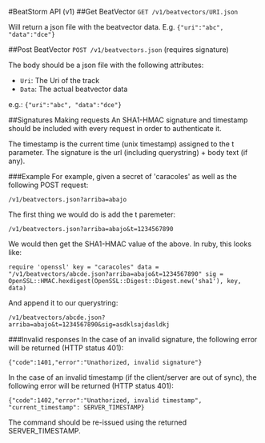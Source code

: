 #BeatStorm API (v1)
##Get BeatVector
`GET /v1/beatvectors/URI.json`

Will return a json file with the beatvector data. E.g. `{"uri":"abc", "data":"dce"}`

##Post BeatVector
`POST /v1/beatvectors.json` (requires signature)

The body should be a json file with the following attributes:

 - `Uri`: The Uri of the track
 - `Data`: The actual beatvector data

e.g.: `{"uri":"abc", "data":"dce"}`

##Signatures
Making requests
An SHA1-HMAC signature and timestamp should be included with every request in order to authenticate it.

The timestamp is the current time (unix timestamp) assigned to the t parameter. The signature is the url (including querystring) + body text (if any).

###Example
For example, given a secret of 'caracoles' as well as the following POST request:

`/v1/beatvectors.json?arriba=abajo`

The first thing we would do is add the t paremeter:

`/v1/beatvectors.json?arriba=abajo&t=1234567890`

We would then get the SHA1-HMAC value of the above. In ruby, this looks like:

`require 'openssl'
key = "caracoles"
data = "/v1/beatvectors/abcde.json?arriba=abajo&t=1234567890"
sig = OpenSSL::HMAC.hexdigest(OpenSSL::Digest::Digest.new('sha1'), key, data)`

And append it to our querystring:

`/v1/beatvectors/abcde.json?arriba=abajo&t=1234567890&sig=asdklsajdasldkj`

###Invalid responses
In the case of an invalid signature, the following error will be returned (HTTP status 401):

`{"code":1401,"error":"Unathorized, invalid signature"}`

In the case of an invalid timestamp (if the client/server are out of sync), the following error will be returned (HTTP status 401):

`{"code":1402,"error":"Unathorized, invalid timestamp", "current_timestamp": SERVER_TIMESTAMP}`

The command should be re-issued using the returned SERVER_TIMESTAMP.
